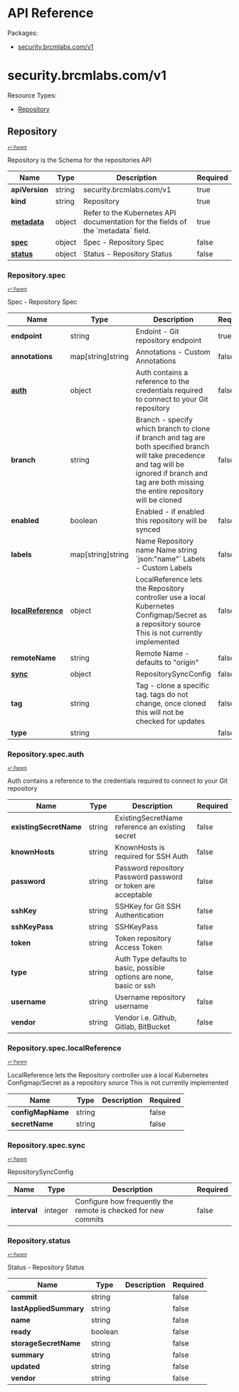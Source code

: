 # API Reference

Packages:

- [security.brcmlabs.com/v1](#securitybrcmlabscomv1)

# security.brcmlabs.com/v1

Resource Types:

- [Repository](#repository)




## Repository
<sup><sup>[↩ Parent](#securitybrcmlabscomv1 )</sup></sup>






Repository is the Schema for the repositories API

<table>
    <thead>
        <tr>
            <th>Name</th>
            <th>Type</th>
            <th>Description</th>
            <th>Required</th>
        </tr>
    </thead>
    <tbody><tr>
      <td><b>apiVersion</b></td>
      <td>string</td>
      <td>security.brcmlabs.com/v1</td>
      <td>true</td>
      </tr>
      <tr>
      <td><b>kind</b></td>
      <td>string</td>
      <td>Repository</td>
      <td>true</td>
      </tr>
      <tr>
      <td><b><a href="https://kubernetes.io/docs/reference/generated/kubernetes-api/v1.27/#objectmeta-v1-meta">metadata</a></b></td>
      <td>object</td>
      <td>Refer to the Kubernetes API documentation for the fields of the `metadata` field.</td>
      <td>true</td>
      </tr><tr>
        <td><b><a href="#repositoryspec">spec</a></b></td>
        <td>object</td>
        <td>
          Spec - Repository Spec<br/>
        </td>
        <td>false</td>
      </tr><tr>
        <td><b><a href="#repositorystatus">status</a></b></td>
        <td>object</td>
        <td>
          Status - Repository Status<br/>
        </td>
        <td>false</td>
      </tr></tbody>
</table>


### Repository.spec
<sup><sup>[↩ Parent](#repository)</sup></sup>



Spec - Repository Spec

<table>
    <thead>
        <tr>
            <th>Name</th>
            <th>Type</th>
            <th>Description</th>
            <th>Required</th>
        </tr>
    </thead>
    <tbody><tr>
        <td><b>endpoint</b></td>
        <td>string</td>
        <td>
          Endoint - Git repository endpoint<br/>
        </td>
        <td>true</td>
      </tr><tr>
        <td><b>annotations</b></td>
        <td>map[string]string</td>
        <td>
          Annotations - Custom Annotations<br/>
        </td>
        <td>false</td>
      </tr><tr>
        <td><b><a href="#repositoryspecauth">auth</a></b></td>
        <td>object</td>
        <td>
          Auth contains a reference to the credentials required to connect to your Git repository<br/>
        </td>
        <td>false</td>
      </tr><tr>
        <td><b>branch</b></td>
        <td>string</td>
        <td>
          Branch - specify which branch to clone if branch and tag are both specified branch will take precedence and tag will be ignored if branch and tag are both missing the entire repository will be cloned<br/>
        </td>
        <td>false</td>
      </tr><tr>
        <td><b>enabled</b></td>
        <td>boolean</td>
        <td>
          Enabled - if enabled this repository will be synced<br/>
        </td>
        <td>false</td>
      </tr><tr>
        <td><b>labels</b></td>
        <td>map[string]string</td>
        <td>
          Name Repository name Name string `json:"name"` Labels - Custom Labels<br/>
        </td>
        <td>false</td>
      </tr><tr>
        <td><b><a href="#repositoryspeclocalreference">localReference</a></b></td>
        <td>object</td>
        <td>
          LocalReference lets the Repository controller use a local Kubernetes Configmap/Secret as a repository source This is not currently implemented<br/>
        </td>
        <td>false</td>
      </tr><tr>
        <td><b>remoteName</b></td>
        <td>string</td>
        <td>
          Remote Name - defaults to "origin"<br/>
        </td>
        <td>false</td>
      </tr><tr>
        <td><b><a href="#repositoryspecsync">sync</a></b></td>
        <td>object</td>
        <td>
          RepositorySyncConfig<br/>
        </td>
        <td>false</td>
      </tr><tr>
        <td><b>tag</b></td>
        <td>string</td>
        <td>
          Tag - clone a specific tag. tags do not change, once cloned this will not be checked for updates<br/>
        </td>
        <td>false</td>
      </tr><tr>
        <td><b>type</b></td>
        <td>string</td>
        <td>
          <br/>
        </td>
        <td>false</td>
      </tr></tbody>
</table>


### Repository.spec.auth
<sup><sup>[↩ Parent](#repositoryspec)</sup></sup>



Auth contains a reference to the credentials required to connect to your Git repository

<table>
    <thead>
        <tr>
            <th>Name</th>
            <th>Type</th>
            <th>Description</th>
            <th>Required</th>
        </tr>
    </thead>
    <tbody><tr>
        <td><b>existingSecretName</b></td>
        <td>string</td>
        <td>
          ExistingSecretName reference an existing secret<br/>
        </td>
        <td>false</td>
      </tr><tr>
        <td><b>knownHosts</b></td>
        <td>string</td>
        <td>
          KnownHosts is required for SSH Auth<br/>
        </td>
        <td>false</td>
      </tr><tr>
        <td><b>password</b></td>
        <td>string</td>
        <td>
          Password repository Password password or token are acceptable<br/>
        </td>
        <td>false</td>
      </tr><tr>
        <td><b>sshKey</b></td>
        <td>string</td>
        <td>
          SSHKey for Git SSH Authentication<br/>
        </td>
        <td>false</td>
      </tr><tr>
        <td><b>sshKeyPass</b></td>
        <td>string</td>
        <td>
          SSHKeyPass<br/>
        </td>
        <td>false</td>
      </tr><tr>
        <td><b>token</b></td>
        <td>string</td>
        <td>
          Token repository Access Token<br/>
        </td>
        <td>false</td>
      </tr><tr>
        <td><b>type</b></td>
        <td>string</td>
        <td>
          Auth Type defaults to basic, possible options are none, basic or ssh<br/>
        </td>
        <td>false</td>
      </tr><tr>
        <td><b>username</b></td>
        <td>string</td>
        <td>
          Username repository username<br/>
        </td>
        <td>false</td>
      </tr><tr>
        <td><b>vendor</b></td>
        <td>string</td>
        <td>
          Vendor i.e. Github, Gitlab, BitBucket<br/>
        </td>
        <td>false</td>
      </tr></tbody>
</table>


### Repository.spec.localReference
<sup><sup>[↩ Parent](#repositoryspec)</sup></sup>



LocalReference lets the Repository controller use a local Kubernetes Configmap/Secret as a repository source This is not currently implemented

<table>
    <thead>
        <tr>
            <th>Name</th>
            <th>Type</th>
            <th>Description</th>
            <th>Required</th>
        </tr>
    </thead>
    <tbody><tr>
        <td><b>configMapName</b></td>
        <td>string</td>
        <td>
          <br/>
        </td>
        <td>false</td>
      </tr><tr>
        <td><b>secretName</b></td>
        <td>string</td>
        <td>
          <br/>
        </td>
        <td>false</td>
      </tr></tbody>
</table>


### Repository.spec.sync
<sup><sup>[↩ Parent](#repositoryspec)</sup></sup>



RepositorySyncConfig

<table>
    <thead>
        <tr>
            <th>Name</th>
            <th>Type</th>
            <th>Description</th>
            <th>Required</th>
        </tr>
    </thead>
    <tbody><tr>
        <td><b>interval</b></td>
        <td>integer</td>
        <td>
          Configure how frequently the remote is checked for new commits<br/>
        </td>
        <td>false</td>
      </tr></tbody>
</table>


### Repository.status
<sup><sup>[↩ Parent](#repository)</sup></sup>



Status - Repository Status

<table>
    <thead>
        <tr>
            <th>Name</th>
            <th>Type</th>
            <th>Description</th>
            <th>Required</th>
        </tr>
    </thead>
    <tbody><tr>
        <td><b>commit</b></td>
        <td>string</td>
        <td>
          <br/>
        </td>
        <td>false</td>
      </tr><tr>
        <td><b>lastAppliedSummary</b></td>
        <td>string</td>
        <td>
          <br/>
        </td>
        <td>false</td>
      </tr><tr>
        <td><b>name</b></td>
        <td>string</td>
        <td>
          <br/>
        </td>
        <td>false</td>
      </tr><tr>
        <td><b>ready</b></td>
        <td>boolean</td>
        <td>
          <br/>
        </td>
        <td>false</td>
      </tr><tr>
        <td><b>storageSecretName</b></td>
        <td>string</td>
        <td>
          <br/>
        </td>
        <td>false</td>
      </tr><tr>
        <td><b>summary</b></td>
        <td>string</td>
        <td>
          <br/>
        </td>
        <td>false</td>
      </tr><tr>
        <td><b>updated</b></td>
        <td>string</td>
        <td>
          <br/>
        </td>
        <td>false</td>
      </tr><tr>
        <td><b>vendor</b></td>
        <td>string</td>
        <td>
          <br/>
        </td>
        <td>false</td>
      </tr></tbody>
</table>
